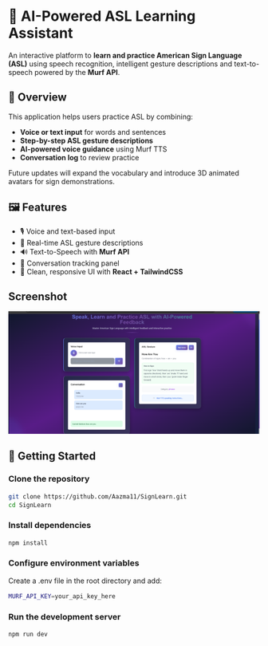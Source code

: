 # 🤟 AI-Powered ASL Learning Assistant

An interactive platform to **learn and practice American Sign Language (ASL)** using speech recognition, intelligent gesture descriptions and text-to-speech powered by the **Murf API**.  

## 📌 Overview

This application helps users practice ASL by combining:
- **Voice or text input** for words and sentences  
- **Step-by-step ASL gesture descriptions**  
- **AI-powered voice guidance** using Murf TTS  
- **Conversation log** to review practice  

Future updates will expand the vocabulary and introduce 3D animated avatars for sign demonstrations. 

## 🖼 Features

- 🎙️ Voice and text-based input  
- 📖 Real-time ASL gesture descriptions  
- 🔊 Text-to-Speech with **Murf API**  
- 💬 Conversation tracking panel  
- 🎨 Clean, responsive UI with **React + TailwindCSS**  

## Screenshot

![App Screenshot](./assets/screenshot.png)

## 🚀 Getting Started

### Clone the repository
```bash
git clone https://github.com/Aazma11/SignLearn.git
cd SignLearn
```
### Install dependencies
```bash
npm install
```
### Configure environment variables
Create a .env file in the root directory and add:
```bash
MURF_API_KEY=your_api_key_here
```
### Run the development server
```bash
npm run dev
```
